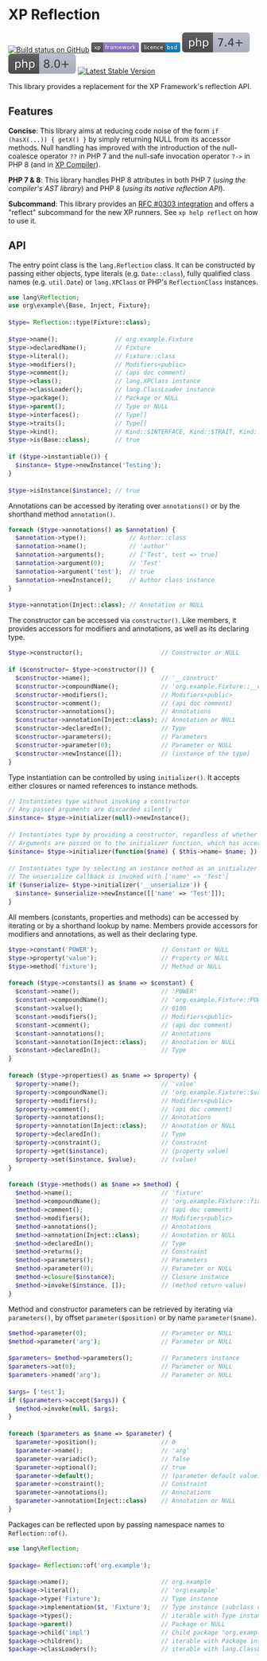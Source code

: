 XP Reflection
=============

[![Build status on GitHub](https://github.com/xp-framework/reflection/workflows/Tests/badge.svg)](https://github.com/xp-framework/reflection/actions)
[![XP Framework Module](https://raw.githubusercontent.com/xp-framework/web/master/static/xp-framework-badge.png)](https://github.com/xp-framework/core)
[![BSD Licence](https://raw.githubusercontent.com/xp-framework/web/master/static/licence-bsd.png)](https://github.com/xp-framework/core/blob/master/LICENCE.md)
[![Requires PHP 7.4+](https://raw.githubusercontent.com/xp-framework/web/master/static/php-7_4plus.svg)](http://php.net/)
[![Supports PHP 8.0+](https://raw.githubusercontent.com/xp-framework/web/master/static/php-8_0plus.svg)](http://php.net/)
[![Latest Stable Version](https://poser.pugx.org/xp-framework/reflection/version.svg)](https://packagist.org/packages/xp-framework/reflection)

This library provides a replacement for the XP Framework's reflection API.

Features
--------
**Concise**: This library aims at reducing code noise of the form `if (hasX(...)) { getX() }` by simply returning NULL from its accessor methods. Null handling has improved with the introduction of the null-coalesce operator `??` in PHP 7 and the null-safe invocation operator `?->` in PHP 8 (and in [XP Compiler](https://github.com/xp-framework/compiler)).

**PHP 7 & 8**: This library handles PHP 8 attributes in both PHP 7 (*using the compiler's AST library*) and PHP 8 (*using its native reflection API*).

**Subcommand**: This library provides an [RFC #0303 integration](https://github.com/xp-framework/rfc/issues/303) and offers a "reflect" subcommand for the new XP runners. See `xp help reflect` on how to use it.

API
---
The entry point class is the `lang.Reflection` class. It can be constructed by passing either objects, type literals (e.g. `Date::class`), fully qualified class names (e.g. `util.Date`) or `lang.XPClass` or PHP's `ReflectionClass` instances.

```php
use lang\Reflection;
use org\example\{Base, Inject, Fixture};

$type= Reflection::type(Fixture::class);

$type->name();                // org.example.Fixture
$type->declaredName();        // Fixture
$type->literal();             // Fixture::class
$type->modifiers();           // Modifiers<public>
$type->comment();             // (api doc comment)
$type->class();               // lang.XPClass instance
$type->classLoader();         // lang.ClassLoader instance
$type->package();             // Package or NULL
$type->parent();              // Type or NULL
$type->interfaces();          // Type[]
$type->traits();              // Type[]
$type->kind();                // Kind::$INTERFACE, Kind::$TRAIT, Kind::$CLASS, Kind::$ENUM
$type->is(Base::class);       // true

if ($type->instantiable()) {
  $instance= $type->newInstance('Testing');
}

$type->isInstance($instance); // true
```

Annotations can be accessed by iterating over `annotations()` or by the shorthand method `annotation()`.

```php
foreach ($type->annotations() as $annotation) {
  $annotation->type();            // Author::class
  $annotation->name();            // 'author'
  $annotation->arguments();       // ['Test', test => true]
  $annotation->argument(0);       // 'Test'
  $annotation->argument('test');  // true
  $annotation->newInstance();     // Author class instance
}

$type->annotation(Inject::class); // Annotation or NULL
```

The constructor can be accessed via `constructor()`. Like members, it provides accessors for modifiers and annotations, as well as its declaring type.

```php
$type->constructor();                      // Constructor or NULL

if ($constructor= $type->constructor()) {
  $constructor->name();                    // '__construct'
  $constructor->compoundName();            // 'org.example.Fixture::__construct()'
  $constructor->modifiers();               // Modifiers<public>
  $constructor->comment();                 // (api doc comment)
  $constructor->annotations();             // Annotations
  $constructor->annotation(Inject::class); // Annotation or NULL
  $constructor->declaredIn();              // Type
  $constructor->parameters();              // Parameters
  $constructor->parameter(0);              // Parameter or NULL
  $constructor->newInstance([]);           // (instance of the type)
}
```

Type instantiation can be controlled by using `initializer()`. It accepts either closures or named references to instance methods.

```php
// Instantiates type without invoking a constructor
// Any passed arguments are discarded silently
$instance= $type->initializer(null)->newInstance();

// Instantiates type by providing a constructor, regardless of whether one exists or not
// Arguments are passed on to the initializer function, which has access to $this
$instance= $type->initializer(function($name) { $this->name= $name; })->newInstance(['Test']);

// Instantiates type by selecting an instance method as an initializer
// The unserialize callback is invoked with ['name' => 'Test']
if ($unserialize= $type->initializer('__unserialize')) {
  $instance= $unserialize->newInstance([['name' => 'Test']]);
}
```

All members (constants, properties and methods) can be accessed by iterating or by a shorthand lookup by name. Members provide accessors for modifiers and annotations, as well as their declaring type.

```php
$type->constant('POWER');                  // Constant or NULL
$type->property('value');                  // Property or NULL
$type->method('fixture');                  // Method or NULL

foreach ($type->constants() as $name => $constant) {
  $constant->name();                       // 'POWER'
  $constant->compoundName();               // 'org.example.Fixture::POWER'
  $constant->value();                      // 6100
  $constant->modifiers();                  // Modifiers<public>
  $constant->comment();                    // (api doc comment)
  $constant->annotations();                // Annotations
  $constant->annotation(Inject::class);    // Annotation or NULL
  $constant->declaredIn();                 // Type
}

foreach ($type->properties() as $name => $property) {
  $property->name();                       // 'value'
  $property->compoundName();               // 'org.example.Fixture::$value'
  $property->modifiers();                  // Modifiers<public>
  $property->comment();                    // (api doc comment)
  $property->annotations();                // Annotations
  $property->annotation(Inject::class);    // Annotation or NULL
  $property->declaredIn();                 // Type
  $property->constraint();                 // Constraint
  $property->get($instance);               // (property value)
  $property->set($instance, $value);       // (value)
}

foreach ($type->methods() as $name => $method) {
  $method->name();                         // 'fixture'
  $method->compoundName();                 // 'org.example.Fixture::fixture()'
  $method->comment();                      // (api doc comment)
  $method->modifiers();                    // Modifiers<public>
  $method->annotations();                  // Annotations
  $method->annotation(Inject::class);      // Annotation or NULL
  $method->declaredIn();                   // Type
  $method->returns();                      // Constraint
  $method->parameters();                   // Parameters
  $method->parameter(0);                   // Parameter or NULL
  $method->closure($instance);             // Closure instance
  $method->invoke($instance, []);          // (method return value)
}
```

Method and constructor parameters can be retrieved by iterating via `parameters()`, by offset `parameter($position)` or by name `parameter($name)`.

```php
$method->parameter(0);                     // Parameter or NULL
$method->parameter('arg');                 // Parameter or NULL

$parameters= $method->parameters();        // Parameters instance
$parameters->at(0);                        // Parameter or NULL
$parameters->named('arg');                 // Parameter or NULL

$args= ['test'];
if ($parameters->accept($args)) {
  $method->invoke(null, $args);
}

foreach ($parameters as $name => $parameter) {
  $parameter->position();                  // 0
  $parameter->name();                      // 'arg'
  $parameter->variadic();                  // false
  $parameter->optional();                  // true
  $parameter->default();                   // (parameter default value)
  $parameter->constraint();                // Constraint
  $parameter->annotations();               // Annotations
  $parameter->annotation(Inject::class)    // Annotation or NULL
}
```

Packages can be reflected upon by passing namespace names to `Reflection::of()`.

```php
use lang\Reflection;

$package= Reflection::of('org.example');

$package->name();                          // org.example
$package->literal();                       // 'org\example'
$package->type('Fixture');                 // Type instance
$package->implementation($t, 'Fixture');   // Type instance (subclass of $t)
$package->types();                         // iterable with Type instances
$package->parent()                         // Package or NULL
$package->child('impl')                    // Child package "org.example.impl" or NULL
$package->children();                      // iterable with Package instances
$package->classLoaders();                  // iterable with lang.ClassLoader instances
```
